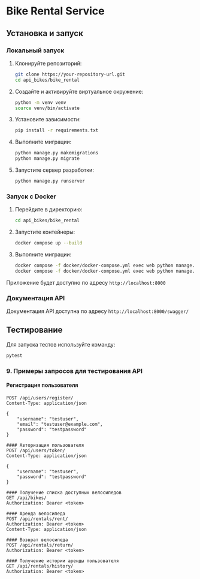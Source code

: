 # Bike Rental Service

## Установка и запуск

### Локальный запуск

1. Клонируйте репозиторий:
    ```bash
    git clone https://your-repository-url.git
    cd api_bikes/bike_rental
    ```

2. Создайте и активируйте виртуальное окружение:
    ```bash
    python -m venv venv
    source venv/bin/activate
    ```

3. Установите зависимости:
    ```bash
    pip install -r requirements.txt
    ```

4. Выполните миграции:
    ```bash
    python manage.py makemigrations
    python manage.py migrate
    ```

5. Запустите сервер разработки:
    ```bash
    python manage.py runserver
    ```

### Запуск с Docker

1. Перейдите в директорию:
    ```bash
    cd api_bikes/bike_rental
    ```

2. Запустите контейнеры:
    ```bash
    docker compose up --build
    ```

3. Выполните миграции:
    ```bash
    docker compose -f docker/docker-compose.yml exec web python manage.py makemigrations
    docker compose -f docker/docker-compose.yml exec web python manage.py migrate
    ```
Приложение будет доступно по адресу `http://localhost:8000`

### Документация API

Документация API доступна по адресу `http://localhost:8000/swagger/`

## Тестирование

Для запуска тестов используйте команду:
```bash
pytest
```

### 9. Примеры запросов для тестирования API

#### Регистрация пользователя
```http
POST /api/users/register/
Content-Type: application/json

{
    "username": "testuser",
    "email": "testuser@example.com",
    "password": "testpassword"
}

#### Авторизация пользователя
POST /api/users/token/
Content-Type: application/json

{
    "username": "testuser",
    "password": "testpassword"
}

#### Получение списка доступных велосипедов
GET /api/bikes/
Authorization: Bearer <token>

#### Аренда велосипеда
POST /api/rentals/rent/
Authorization: Bearer <token>
Content-Type: application/json

#### Возврат велосипеда
POST /api/rentals/return/
Authorization: Bearer <token>

#### Получение истории аренды пользователя
GET /api/rentals/history/
Authorization: Bearer <token>
